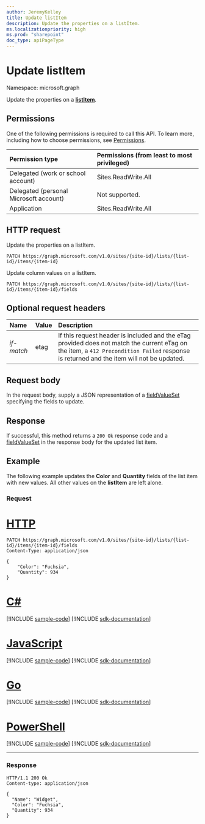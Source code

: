 ```yaml
---
author: JeremyKelley
title: Update listItem
description: Update the properties on a listItem.
ms.localizationpriority: high
ms.prod: "sharepoint"
doc_type: apiPageType
---
```

# Update listItem

Namespace: microsoft.graph

Update the properties on a **[listItem][]**.

## Permissions

One of the following permissions is required to call this API. To learn more, including how to choose permissions, see [Permissions](/graph/permissions-reference).

|Permission type      | Permissions (from least to most privileged)              |
|:--------------------|:---------------------------------------------------------|
|Delegated (work or school account) | Sites.ReadWrite.All    |
|Delegated (personal Microsoft account) | Not supported.    |
|Application | Sites.ReadWrite.All |

## HTTP request

<!-- { "blockType": "ignored" } -->

Update the properties on a listItem.
```http
PATCH https://graph.microsoft.com/v1.0/sites/{site-id}/lists/{list-id}/items/{item-id}
```

Update column values on a listItem.
```http
PATCH https://graph.microsoft.com/v1.0/sites/{site-id}/lists/{list-id}/items/{item-id}/fields
```

## Optional request headers

| Name       | Value | Description
|:-----------|:------|:--------------------------------------------------------
| _if-match_ | etag  | If this request header is included and the eTag provided does not match the current eTag on the item, a `412 Precondition Failed` response is returned and the item will not be updated.

## Request body 
In the request body, supply a JSON representation of a [fieldValueSet][] specifying the fields to update.

## Response 

If successful, this method returns a `200 Ok` response code and a [fieldValueSet][] in the response body for the updated list item.

## Example

The following example updates the **Color** and **Quantity** fields of the list item with new values. All other values on the **listItem** are left alone. 

### Request 


# [HTTP](#tab/http)
<!-- { "blockType": "request", "name": "update-listitem", "scopes": "sites.readwrite.all" } -->

```http
PATCH https://graph.microsoft.com/v1.0/sites/{site-id}/lists/{list-id}/items/{item-id}/fields
Content-Type: application/json

{
    "Color": "Fuchsia",
    "Quantity": 934
}
```

# [C#](#tab/csharp)
[!INCLUDE [sample-code](../includes/snippets/csharp/update-listitem-csharp-snippets.md)]
[!INCLUDE [sdk-documentation](../includes/snippets/snippets-sdk-documentation-link.md)]

# [JavaScript](#tab/javascript)
[!INCLUDE [sample-code](../includes/snippets/javascript/update-listitem-javascript-snippets.md)]
[!INCLUDE [sdk-documentation](../includes/snippets/snippets-sdk-documentation-link.md)]

# [Go](#tab/go)
[!INCLUDE [sample-code](../includes/snippets/go/update-listitem-go-snippets.md)]
[!INCLUDE [sdk-documentation](../includes/snippets/snippets-sdk-documentation-link.md)]

# [PowerShell](#tab/powershell)
[!INCLUDE [sample-code](../includes/snippets/powershell/update-listitem-powershell-snippets.md)]
[!INCLUDE [sdk-documentation](../includes/snippets/snippets-sdk-documentation-link.md)]

---


### Response

<!-- { "blockType": "response", "@odata.type": "microsoft.graph.fieldValueSet", "truncated": true } -->

```http
HTTP/1.1 200 Ok
Content-type: application/json

{
  "Name": "Widget",
  "Color": "Fuchsia",
  "Quantity": 934
}
```

[fieldValueSet]: ../resources/fieldvalueset.md
[listItem]: ../resources/listitem.md

<!-- {
  "type": "#page.annotation",
  "description": "",
  "keywords": "",
  "section": "documentation",
  "tocPath": "ListItem/Update",
  "suppressions": [
  ]
} -->

